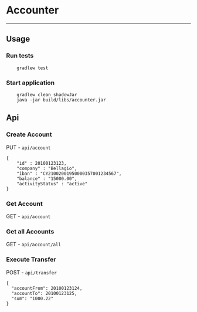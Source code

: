 # Accounter

- - - -

## Usage
### Run tests
```
    gradlew test
```

### Start application
```
    gradlew clean shadowJar
    java -jar build/libs/accounter.jar
```

## Api
### Create Account
PUT - `api/account`
```
{
    "id" : 20100123123,
    "company" : "Bellagio",
    "iban" : "CY21002001950000357001234567",
    "balance" : "15000.00",
    "activityStatus" : "active"
}
```

### Get Account
GET - `api/account`

### Get all Accounts
GET - `api/account/all`

### Execute Transfer
POST - `api/transfer`
```
{
  "accountFrom": 20100123124,
  "accountTo": 20100123125,
  "sum": "1000.22"
}
```
